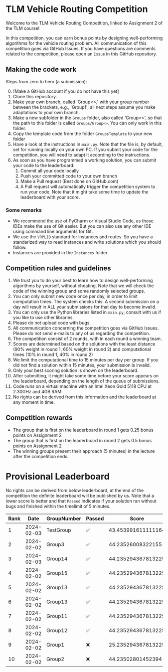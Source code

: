 # TLM Vehicle Routing Competition

Welcome to the TLM Vehicle Routing Competition, linked to Assignment 2 of the TLM course!

In this competition, you can earn bonus points by designing well-performing algorithms for the vehicle routing problem. All communication of this competition goes via GitHub Issues. If you have questions are comments related to the competition, please open an `Issue` in this GitHub repository.

## Making the code work

Steps from zero to hero (a submission):

0. [Make a GitHub account if you do not have this yet]
1. Clone this repository.
2. Make your own branch, called 'Group<>,' with your group number between the brackets, e.g., 'Group1'; all next steps assume you make adaptations to your own branch.
3. Make a new subfolder in the `Groups` folder, also called 'Group<>', so that the path to this folder is called `Groups/Group<>`. You can only work in this folder.
4. Copy the template code from the folder `GroupsTemplate` to your new folder
5. Have a look at the instructions in `main.py`. Note that the file is, by default, set for running locally on your own PC. If you submit your code for the competition, you will need to adapt it according to the instructions.
6. As soon as you have programmed a working solution, you can submit your code to the leaderboard:
   1. Commit all your code locally
   2. Push your committed code to your own branch
   3. Make a Pull request (Best done on GitHub.com)
   4. A Pull request will automatically trigger the competition system to run your code. Note that it might take some time to update the leaderboard with your score.

### Some remarks
* We recommend the use of PyCharm or Visual Studio Code, as those IDEs make the use of Git easier. But you can also use any other IDE using command line arguments for Git.
* We use the `VRPLIB` standard for instances and routes. So you have a standarized way to read instances and write solutions which you should follow.
* Instances are provided in the `Instances` folder.

## Competition rules and guidelines

1. We trust you to do your best to learn how to design well-performing algorithms by yourself, without cheating. Note that we will check the code of the winning group and some randomly selected groups.
2. You can only submit new code once per day, in order to limit computation times. The system checks this: A second submission on a day will result in ALL your submissions for that day to become invalid.
3. You can only use the Python libraries listed in `main.py`, consult with us if you like to use other libraries.
4. Please do not upload code with bugs.
5. All communication concerning the competition goes via GitHub Issues. Please do not send e-mails to any of us regarding the competition.
6. The competition consist of 2 rounds, with in each round a winning team.
7. Scores are determined based on the solutions with the least distance (90% weight in round 1, 60% weight in round 2) and computational times (10% in round 1, 40% in round 2)
8. We limit the computational time to 15 minutes per day per group. If you did not find a solution within 15 minutes, your submission is invalid.
9. Only your best scoring solution is shown on the leaderboard. 
10. After submitting, it might take some time before your score appears on the leaderboard, depending on the length of the queue of submissions.
11. Code runs on a virtual machine with an Intel Xeon Gold 5118 CPU at 2.30GHz and 4GB RAM.
12. No rights can be derived from this information and the leaderboard at any moment in time.

## Competition rewards

* The group that is first on the leaderboard in round 1 gets 0.25 bonus points on Assignment 2
* The group that is first on the leaderboard in round 2 gets 0.5 bonus points on Assignment 2
* The winning groups present their approach (5 minutes) in the lecture after the competition ends.

# Provisional Leaderboard

No rights can be derived from below leaderboard, at the end of the competition the definite leaderboard will be published by us. Note that a lower score is better and that `Passed` indicates if your solution ran without bugs and finished within the timelimit of 5 minutes.

<!-- LEADERBOARD_START -->
| Rank | Date | GroupNumber | Passed | Score | Runtime |
| ------ | ------------ | ------------------- |-------------| ------- | ------- |
| 1 | 2024-02-03 | TestGroup | ✅ | 43.453991611111164 | 0.00s |
| 2 | 2024-02-02 | Group3 | ✅ | 44.23526008322155 | 0.00s |
| 3 | 2024-02-03 | Group14 | ✅ | 44.235294367813225 | 0.00s |
| 4 | 2024-02-02 | Group15 | ✅ | 44.235294367813225 | 0.00s |
| 5 | 2024-02-02 | Group13 | ✅ | 44.235294367813225 | 0.00s |
| 6 | 2024-02-02 | Group13 | ✅ | 44.235294367813225 | 0.00s |
| 7 | 2024-02-02 | Group11 | ✅ | 44.235294367813225 | 0.00s |
| 8 | 2024-02-02 | Group12 | ✅ | 44.235294367813225 | 0.00s |
| 9 | 2024-02-02 | Group1 | ❌ | 25.235294367813225 | 0.00s |
| 10 | 2024-02-02 | Group2 | ❌ | 44.23502801452394 | 0.01s |
<!-- LEADERBOARD_END -->
